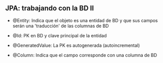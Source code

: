 ##  JPA: trabajando con la BD II

* @Entity: Indica que el objeto es una entidad de BD y que sus campos serán una 'traducción' de las columnas de BD

* @Id: PK en BD y clave principal de la entidad

* @GeneratedValue: La PK es autogenerada (autoincremental)

* @Column: Indica que el campo corresponde con una columna de BD


